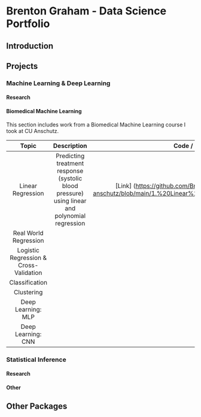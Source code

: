 # Brenton Graham - Data Science Portfolio

## Introduction  


## Projects  
### Machine Learning & Deep Learning
#### Research  


#### Biomedical Machine Learning  
This section includes work from a Biomedical Machine Learning course I took at CU Anschutz.

| Topic | Description | Code / Notebook |
| :---: | :---: | :---: | 
| Linear Regression | Predicting treatment response (systolic blood pressure) using linear and polynomial regression | [Link] (https://github.com/BrentonGraham/biomedical-ml-anschutz/blob/main/1.%20Linear%20Regression/LinearRegression.ipynb) |
| Real World Regression |  |
| Logistic Regression & Cross-Validation|  |
| Classification |  |
| Clustering |  |
| Deep Learning: MLP |  |
| Deep Learning: CNN |  |

### Statistical Inference
#### Research


#### Other


## Other Packages


